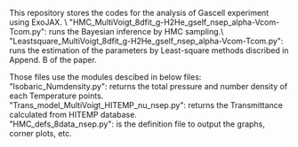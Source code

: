 This repository stores the codes for the analysis of Gascell experiment using ExoJAX. \\
"HMC_MultiVoigt_8dfit_g-H2He_gself_nsep_alpha-Vcom-Tcom.py": runs the Bayesian inference by HMC sampling.\\
"Leastsquare_MultiVoigt_8dfit_g-H2He_gself_nsep_alpha-Vcom-Tcom.py": runs the estimation of the parameters by Least-square methods discribed in Append. B of the paper.

Those files use the modules descibed in below files:
"Isobaric_Numdensity.py": returns the total pressure and number density of each Temperature points.  
"Trans_model_MultiVoigt_HITEMP_nu_nsep.py": returns the Transmittance calculated from HITEMP database.  
"HMC_defs_8data_nsep.py": is the definition file to output the graphs, corner plots, etc.  


